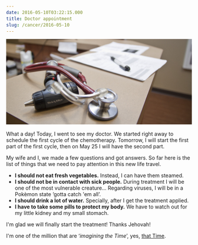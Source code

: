 ```yaml
---
date: 2016-05-10T03:22:15.000
title: Doctor appointment
slug: /cancer/2016-05-10
---
```


![Doctor desk](/images/cancer/o6xyp3LZ6i1vsn3evo1.jpg)

What a day! Today, I went to see my doctor. We started right away to schedule the first cycle of the chemotherapy. Tomorrow, I will start the first part of the first cycle, then on May 25 I will have the second part.

My wife and I, we made a few questions and got answers. So far here is the list of things that we need to pay attention in this new life travel.

- **I should not eat fresh vegetables.** Instead, I can have them steamed.
- **I should not be in contact with sick people.** During treatment I will be one of the most vulnerable creature… Regarding viruses, I will be in a Pokèmon state ‘gotta catch 'em all’.
- **I should drink a lot of water.** Specially, after I get the treatment applied.
- **I have to take some pills to protect my body.** We have to watch out for my little kidney and my small stomach.

I'm glad we will finally start the treatment! Thanks Jehovah!

I'm one of the million that are ‘_imagining the Time_’, yes, [that Time](https://www.jw.org/finder?srcid=share&wtlocale=E&lank=pub-osg_16_VIDEO).
